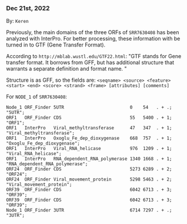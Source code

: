 ### Dec 21st, 2022
By: `Keren`

Previously, the main domains of the three ORFs of `SRR7630408` has been analyzed with InterPro. 
For better processing, these information with be turned in to GTF (Gene Transfer Format). 

According to `http://mblab.wustl.edu/GTF22.html`:
"GTF stands for Gene transfer format. It borrows from GFF, but has additional structure that warrants a separate definition and format name. "

Structure is as GFF, so the fields are:
`<seqname> <source> <feature> <start> <end> <score> <strand> <frame> [attributes] [comments]`

For `NODE_1` of `SRR7630408`:
```
Node_1 ORF_Finder 5UTR                         0    54   . + .; "5UTR"; 
ORF1   ORF_Finder CDS                          55   5400 . + 1; "ORF1";
ORF1   InterPro   Viral_methyltransferase      47   347  . + 1; "Viral_methyltransferase";
ORF1   InterPro   Oxoglu_Fe_dep_dioxygenase    668  757  . + 1; "Oxoglu_Fe_dep_dioxygenase";
ORF1   InterPro   Viral_RNA_helicase           976  1209 . + 1; "Viral_RNA_helicase";
ORF1   InterPro   RNA_dependent_RNA_polymerase 1340 1668 . + 1; "RNA_dependent_RNA_polymerase";
ORF24  ORF_Finder CDS                          5273	6289 . + 2; "ORF24";
ORF24  ORF_Finder Viral_movement_protein       5298	5463 . + 2; "Viral_movement_protein";
ORF39  ORF_Finder CDS                          6042	6713 . + 3; "ORF39";
ORF39  ORF_Finder CDS                          6042	6713 . + 3; "ORF39";
Node_1 ORF_Finder 3UTR                         6714 7297 . + .; "3UTR";
```

